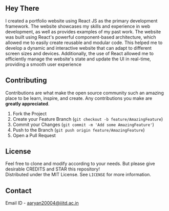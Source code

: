 ## Hey There

I created a portfolio website using React JS as the primary development framework. The website showcases my skills and experience in web development, as well as provides examples of my past work. The website was built using React's powerful component-based architecture, which allowed me to easily create reusable and modular code. This helped me to develop a dynamic and interactive website that can adapt to different screen sizes and devices. Additionally, the use of React allowed me to efficiently manage the website's state and update the UI in real-time, providing a smooth user experience








<!-- CONTRIBUTING -->
## Contributing

Contributions are what make the open source community such an amazing place to be learn, inspire, and create. Any contributions you make are **greatly appreciated**.

1. Fork the Project
2. Create your Feature Branch (`git checkout -b feature/AmazingFeature`)
3. Commit your Changes (`git commit -m 'Add some AmazingFeature'`)
4. Push to the Branch (`git push origin feature/AmazingFeature`)
5. Open a Pull Request

<!-- LICENSE -->
## License

Feel free to clone and modify according to your needs. But please give desirable CREDITS and STAR this repository!<br> Distributed under the MIT License. See `LICENSE` for more information.


<!-- CONTACT -->
## Contact

Email ID - aaryan20004@iiitd.ac.in




